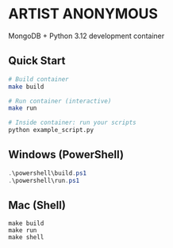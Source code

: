 # ARTIST ANONYMOUS

MongoDB + Python 3.12 development container

## Quick Start

```bash
# Build container
make build

# Run container (interactive)
make run

# Inside container: run your scripts
python example_script.py
```

## Windows (PowerShell)
```powershell
.\powershell\build.ps1
.\powershell\run.ps1
```

## Mac (Shell)
```
make build
make run
make shell
```
